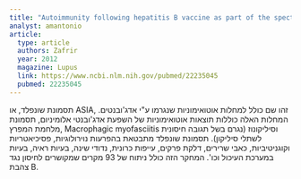 ```yaml
---
title: "Autoimmunity following hepatitis B vaccine as part of the spectrum of 'Autoimmune (Auto-inflammatory) Syndrome induced by Adjuvants' (ASIA): analysis of 93 cases"
analyst: amantonio
article:
  type: article
  authors: Zafrir
  year: 2012
  magazine: Lupus
  link: https://www.ncbi.nlm.nih.gov/pubmed/22235045
  pubmed: 22235045
---
```


תסמונת שונפלד, או ASIA, זהו שם כולל למחלות אוטואימוניות שנגרמו ע"י אדג'ובנטים. המחלות האלה כוללות תוצאות אוטואימוניות של השפעת אדג'ובנטי אלומיניום, תסמונת מלחמת המפרץ, Macrophagic myofasciitis וסיליקונוז (נגרם בשל תגובה חיסונית לשתלי סיליקון). תסמונת שונפלד מתבטאת בהפרעות נוירולוגיות, פסיכיאטריות וקוגניטיביות, כאבי שרירים, דלקת פרקים, עייפות כרונית, נדודי שינה, בעיות ראיה, בעיות במערכת העיכול וכו'.
המחקר הזה כולל ניתוח של 93 מקרים שמקושרים לחיסון נגד צהבת B.
